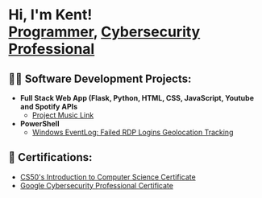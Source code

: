 <h1>Hi, I'm Kent! <br/><a href="#">Programmer</a>, <a href="#">Cybersecurity Professional</a></h1>

<h2>👨‍💻 Software Development Projects:</h2>

- <b>Full Stack Web App (Flask, Python, HTML, CSS, JavaScript, Youtube and Spotify APIs</b>
  - [Project Music Link](https://github.com/KentFiller/cs50-music-downloader-web-app/tree/main)
- <b>PowerShell</b>
  - [Windows EventLog: Failed RDP Logins Geolocation Tracking](https://github.com/KentFiller/Azure-RDP-lab)
  
<h2> 📄 Certifications:</h2>

- [CS50's Introduction to Computer Science Certificate](https://iili.io/J7MgKHQ.png)
- [Google Cybersecurity Professional Certificate](https://coursera.org/share/18a9aabae0178a6aec46071c4e77a139)

<!--
**KentFiller/KentFiller** is a ✨ _special_ ✨ repository because its `README.md` (this file) appears on your GitHub profile.

Here are some ideas to get you started:

- 🔭 I’m currently working on ...
- 🌱 I’m currently learning ...
- 👯 I’m looking to collaborate on ...
- 🤔 I’m looking for help with ...
- 💬 Ask me about ...
- 📫 How to reach me: ...
- 😄 Pronouns: ...
- ⚡ Fun fact: ...
-->
